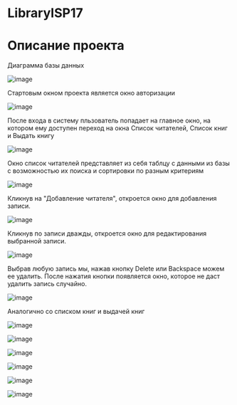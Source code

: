 # LibraryISP17

<p align="center"><h1>Описание проекта</h1></p>



Диаграмма базы данных

![image](https://user-images.githubusercontent.com/81164509/162581541-01a8976b-ab7e-4308-97fb-9373ef0e7b52.png)



Стартовым окном проекта является окно авторизации

![image](https://user-images.githubusercontent.com/81164509/161767844-5b49b318-c632-41ab-9ced-a04fae866fc4.png)



После входа в систему пльзователь попадает на главное окно, на котором ему доступен переход на окна Список читателей, Список книг и Bыдать книгу

![image](https://user-images.githubusercontent.com/81164509/163423582-019dc07c-7adb-4d99-90cf-2cc5f682c45d.png)


Окно список читателей представляет из себя таблцу с данными из базы с возможностью их поиска и сортировки по разным критериям

![image](https://user-images.githubusercontent.com/81164509/163423711-e06ada4a-f944-4c92-a04f-c8da02a80d6f.png)


Кликнув на "Добавление читателя", откроется окно для добавления записи. 

![image](https://user-images.githubusercontent.com/81164509/163422913-c7b145e2-830b-407d-8e4c-50f358ca2b75.png)


Кликнув по записи дважды, откроется окно для редактирования выбранной записи. 

![image](https://user-images.githubusercontent.com/81164509/163423136-dfe4dc48-95ee-477f-bb2a-fd512d977534.png)


Выбрав любую запись мы, нажав кнопку Delete или Backspace можем ее удалить. Послe нажатия кнопки появляется окно, которое не даст удалить запись случайно.

![image](https://user-images.githubusercontent.com/81164509/162582011-8e8b2d38-6923-461f-bea9-082bcf17be17.png)


Аналогично со списком книг и выдачей книг

![image](https://user-images.githubusercontent.com/81164509/163424112-f3f6b383-a2f9-4388-bb56-c8c1ba238cb1.png)


![image](https://user-images.githubusercontent.com/81164509/163424194-15bd69c6-1ee5-41b4-b996-3dfbea525863.png)


![image](https://user-images.githubusercontent.com/81164509/163424613-78b7a124-8b5d-49cd-91b1-0c588aa07524.png)


![image](https://user-images.githubusercontent.com/81164509/163424781-073a8577-1658-41d3-a2ef-0dad5ee1f906.png)


![image](https://user-images.githubusercontent.com/81164509/163424895-11f5d172-653e-4f74-ad79-676ce023267e.png)


![image](https://user-images.githubusercontent.com/81164509/163424980-3b8f3e85-d7a5-4945-97a0-ba969ac2936c.png)
